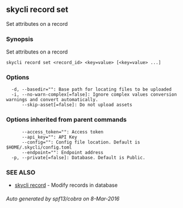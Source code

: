 ## skycli record set

Set attributes on a record

### Synopsis


Set attributes on a record

```
skycli record set <record_id> <key=value> [<key=value> ...]
```

### Options

```
  -d, --basedir="": Base path for locating files to be uploaded
  -i, --no-warn-complex[=false]: Ignore complex values conversion warnings and convert automatically.
      --skip-asset[=false]: Do not upload assets
```

### Options inherited from parent commands

```
      --access_token="": Access token
      --api_key="": API Key
      --config="": Config file location. Default is $HOME/.skycli/config.toml
      --endpoint="": Endpoint address
  -p, --private[=false]: Database. Default is Public.
```

### SEE ALSO
* [skycli record](skycli_record.md)	 - Modify records in database

###### Auto generated by spf13/cobra on 8-Mar-2016
